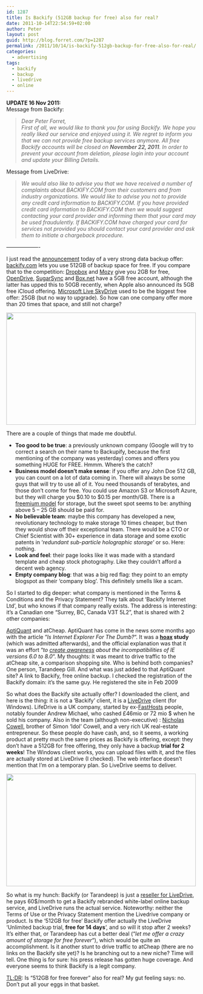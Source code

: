 ```yaml
---
id: 1287
title: Is Backify (512GB backup for free) also for real?
date: 2011-10-14T22:54:59+02:00
author: Peter
layout: post
guid: http://blog.forret.com/?p=1287
permalink: /2011/10/14/is-backify-512gb-backup-for-free-also-for-real/
categories:
  - advertising
tags:
  - backify
  - backup
  - livedrive
  - online
---
```

**UPDATE 16 Nov 2011:**  
Message from Backify:

> _Dear Peter Forret,_  
> _First of all, we would like to thank you for using Backify. We hope you really liked our service and enjoyed using it._ _We regret to inform you that we can not provide free backup services anymore. All free Backify accounts will be closed on **November 22, 2011**._ _In order to prevent your account from deletion, please login into your account and update your Billing Details._

Message from LiveDrive:

> _We would also like to advise you that we have received a number of complaints about BACKIFY.COM from their customers and from industry organizations. We would like to advise you not to provide any credit card information to BACKIFY.COM. If you have provided credit card information to BACKIFY.COM then we would suggest contacting your card provider and informing them that your card may be used fraudulently. If BACKIFY.COM have charged your card for services not provided you should contact your card provider and ask them to initiate a chargeback procedure._

&#8212;&#8212;&#8212;&#8212;&#8212;&#8212;-

I just read the [announcement](http://www.anandtech.com/show/4967/backify-up-to-512gb-of-free-online-storage) today of a very strong data backup offer: [backify.com](https://www.backify.com/) lets you use 512GB of backup space for free. If you compare that to the competition: [Dropbox](http://www.dropbox.com) and [Mozy](http://www.mozy.com) give you 2GB for free, [OpenDrive](http://www.opendrive.com), [SugarSync](http://www.sugarsync.com) and [Box.net](http://www.box.net) have a 5GB free account, although the latter has upped this to 50GB recently, when Apple also announced its 5GB free iCloud offering. [Microsoft Live SkyDrive](http://skydrive.live.com/) used to be the biggest free offer: 25GB (but no way to upgrade). So how can one company offer more than 20 times that space, and still not charge?

<img loading="lazy" class="alignnone" title="512 GB for free" src="http://farm7.static.flickr.com/6224/6244828930_c7428d73dd.jpg" alt="" width="500" height="295" /> 

There are a couple of things that made me doubtful.

  * **Too good to be true**: a previously unknown company (Google will try to correct a search on their name to Backupify, because the first mentioning of the company was yesterday) comes and offers you something HUGE for FREE. Hmmm. Where&#8217;s the catch?
  * **Business model doesn&#8217;t make sense**: if you offer any John Doe 512 GB, you can count on a lot of data coming in. There will always be some guys that will try to use all of it. You need thousands of terabytes, and those don&#8217;t come for free. You could use Amazon S3 or Microsoft Azure, but they will charge you $0.10 to $0.15 per month/GB. There is a [freemium model](http://en.wikipedia.org/wiki/Freemium) for storage, but the sweet spot seems to be: anything above 5 &#8211; 25 GB should be paid for.
  * **No believable team**: maybe this company has developed a new, revolutionary technology to make storage 10 times cheaper, but then they would show off their exceptional team. There would be a CTO or Chief Scientist with 30+ experience in data storage and some exotic patents in &#8216;_redundant sub-particle holographic storage_&#8216; or so. Here: nothing.
  * **Look and feel**: their page looks like it was made with a standard template and cheap stock photography. Like they couldn&#8217;t afford a decent web agency.
  * **Empty company blog**: that was a big red flag: they point to an empty blogspot as their &#8216;company blog&#8217;. This definitely smells like a scam.

<!--more-->So I started to dig deeper: what company is mentioned in the Terms & Conditions and the Privacy Statement? They talk about &#8216;Backify Internet Ltd&#8217;, but who knows if that company really exists. The address is interesting: it&#8217;s a Canadian one &#8220;Surrey, BC, Canada V3T 5L2&#8221;, that is shared with 2 other companies: 

[AptiQuant](http://en.wikipedia.org/wiki/AptiQuant) and atCheap. AptiQuant has come in the news some months ago with the article &#8220;_Is Internet Explorer For The Dumb?_&#8220;. It was a **[hoax](http://en.wikipedia.org/wiki/Hoax) study** (which was admitted afterwards), and the official explanation was that it was an effort &#8220;_to [create awareness](http://www.aptiquant.com/articles/396/) about the incompatibilities of IE versions 6.0 to 8.0_&#8220;. My thoughts: it was meant to drive traffic to the atCheap site, a comparison shopping site. Who is behind both companies? One person, Tarandeep Gill. And what was just added to that AptiQuant site? A link to Backify, free online backup. I checked the registration of the Backify domain: it&#8217;s the same guy. He registered the site in Feb 2009

So what does the Backify site actually offer? I downloaded the client, and here is the thing: it is not a &#8216;Backify&#8217; client, it is a [LiveDrive](http://www.livedrive.com/) client (for Windows). LifeDrive is a UK company, started by ex-[FastHosts](http://en.wikipedia.org/wiki/Fasthosts) people, notably founder Andrew Michael, who cashed £46mio or 72 mio $ when he sold his company. Also in the team (although non-executive) : [Nicholas Cowell](http://www.thesun.co.uk/sol/homepage/fun/gizmo/2757304/Simon-Cowell-helps-launch-Livedrive-online-back-up-solution.html), brother of Simon &#8216;Idol&#8217; Cowell, and a very rich UK real-estate entrepreneur. So these people do have cash, and, so it seems, a working product at pretty much the same prices as Backify is offering, except: they don&#8217;t have a 512GB for free offering, they only have a backup **trial for 2 weeks**! The Windows client works, you can upload files with it, and the files are actually stored at LiveDrive (I checked). The web interface doesn&#8217;t mention that I&#8217;m on a temporary plan. So LiveDrive seems to deliver.

<img loading="lazy" class="alignnone" src="http://farm7.static.flickr.com/6167/6244384663_f1837768e1.jpg" alt="" width="500" height="296" /> 

So what is my hunch: Backify (or Tarandeep) is just a [reseller for LiveDrive](http://www.livedrive.com/ForResellers), he pays 60$/month to get a Backify rebranded white-label online backup service, and LiveDrive runs the actual service. Noteworthy: neither the Terms of Use or the Privacy Statement mention the Livedrive company or product. Is the &#8216;512GB for free&#8217; Backify offer actually the LiveDrive &#8216;Unlimited backup trial, **free for 14 days**&#8216;, and so will it stop after 2 weeks? It&#8217;s either that, or Tarandeep has cut a better deal (&#8220;_let me offer a crazy amount of storage for free forever_&#8220;), which would be quite an accomplishment. Is it another stunt to drive traffic to atCheap (there are no links on the Backify site yet)? Is he branching out to a new niche? Time will tell. One thing is for sure: his press release has gotten huge coverage. And everyone seems to think Backify is a legit company.

[TL;DR](http://www.urbandictionary.com/define.php?term=tl%3Bdr): Is &#8220;512GB for free forever&#8221; also for real? My gut feeling says: no. Don&#8217;t put all your eggs in that basket.